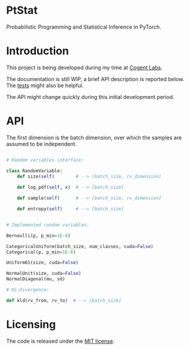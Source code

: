 # PtStat

Probabilistic Programming and Statistical Inference in PyTorch.

# Introduction

This project is being developed during my time at [Cogent Labs](https://www.cogent.co.jp/).

The documentation is still WIP, a brief API description is reported below. The [tests](test) might also be helpful.

The API might change quickly during this initial development period.

# API

The first dimension is the batch dimension, over which the samples are assumed to be independent.

```Python

# Random variables interface:

class RandomVariable:
    def size(self)        # --> (batch_size, rv_dimension)
        
    def log_pdf(self, x)  # --> [batch_size]

    def sample(self)      # --> [batch_size, rv_dimension]

    def entropy(self)     # --> [batch_size]


# Implemented random variables:

Bernoulli(p, p_min=1E-6)

CategoricalUniform(batch_size, num_classes, cuda=False)
Categorical(p, p_min=1E-6)

Uniform01(size, cuda=False)

NormalUnit(size, cuda=False)
NormalDiagonal(mu, sd)

# KL-Divergence:

def kld(rv_from, rv_to)  # --> [batch_size]

```

# Licensing

The code is released under the [MIT license](LICENSE).
